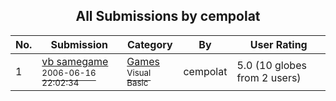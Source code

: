 ﻿<div align="center">

## All Submissions by cempolat

</div>

No.  | Submission | Category | By   | User Rating
---- | ---------- | -------- | ---- | -----------
1 | [vb samegame<br /><sup>2006-06-16 22:02:34</sup>](https://github.com/Planet-Source-Code/cempolat-vb-samegame__1-65693) | [Games<br /><sup>Visual Basic</sup>](../ByCategory/games__1-38.md) | cempolat | 5.0 (10 globes from 2 users)
